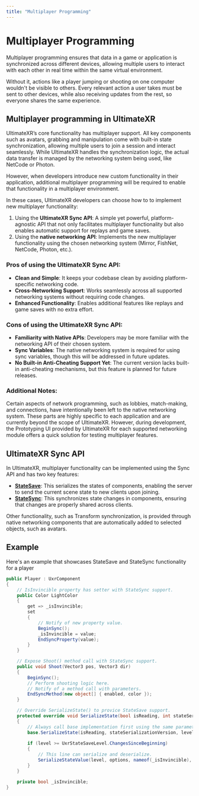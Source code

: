 ```yaml
---
title: "Multiplayer Programming"
---
```


# Multiplayer Programming

Multiplayer programming ensures that data in a game or application is synchronized across different devices, allowing multiple users to interact with each other in real time within the same virtual environment.

Without it, actions like a player jumping or shooting on one computer wouldn't be visible to others. Every relevant action a user takes must be sent to other devices, while also receiving updates from the rest, so everyone shares the same experience.

## Multiplayer programming in UltimateXR

UltimateXR’s core functionality has multiplayer support. All key components such as avatars, grabbing and manipulation come with built-in state synchronization, allowing multiple users to join a session and interact seamlessly. While UltimateXR handles the synchronization logic, the actual data transfer is managed by the networking system being used, like NetCode or Photon.

However, when developers introduce new custom functionality in their application, additional multiplayer programming will be required to enable that functionality in a multiplayer environment.

In these cases, UltimateXR developers can choose how to to implement new multiplayer functionality:

1) Using the **UltimateXR Sync API**: A simple yet powerful, platform-agnostic API that not only facilitates multiplayer functionality but also enables automatic support for replays and game saves.
2) Using the **native networking API**: Implements the new multiplayer functionality using the chosen networking system (Mirror, FishNet, NetCode, Photon, etc.).

### Pros of using the UltimateXR Sync API:
  - **Clean and Simple**: It keeps your codebase clean by avoiding platform-specific networking code.
  - **Cross-Networking Support**: Works seamlessly across all supported networking systems without requiring code changes.
  - **Enhanced Functionality**: Enables additional features like replays and game saves with no extra effort.

### Cons of using the UltimateXR Sync API:
  - **Familiarity with Native APIs**: Developers may be more familiar with the networking API of their chosen system.
  - **Sync Variables**: The native networking system is required for using sync variables, though this will be addressed in future updates.
  - **No Built-in Anti-Cheating Support Yet**: The current version lacks built-in anti-cheating mechanisms, but this feature is planned for future releases.

### Additional Notes:
Certain aspects of network programming, such as lobbies, match-making, and connections, have intentionally been left to the native networking system. These parts are highly specific to each application and are currently beyond the scope of UltimateXR. However, during development, the Prototyping UI provided by UltimateXR for each supported networking module offers a quick solution for testing multiplayer features.

## UltimateXR Sync API

In UltimateXR, multiplayer functionality can be implemented using the Sync API and has two key features:
- [**StateSave**](/docs/programming-guide/state-serialization-and-synchronization-statesave): This serializes the states of components, enabling the server to send the current scene state to new clients upon joining.
- [**StateSync**](/docs/programming-guide/state-serialization-and-synchronization-statesync): This synchronizes state changes in components, ensuring that changes are properly shared across clients.

Other functionality, such as Transform synchronization, is provided through native networking components that are automatically added to selected objects, such as avatars.

## Example

Here's an example that showcases StateSave and StateSync functionality for a player

```c#
public Player : UxrComponent
{
    // IsInvincible property has setter with StateSync support.
    public Color LightColor
    {
        get => _isInvincible;
        set
        {
            // Notify of new property value.
            BeginSync();
            _isInvincible = value;
            EndSyncProperty(value);
        }
    }

    // Expose Shoot() method call with StateSync support.
    public void Shoot(Vector3 pos, Vector3 dir)
    {
        BeginSync();
        // Perform shooting logic here.
        // Notify of a method call with parameters.
        EndSyncMethod(new object[] { enabled, color });
    }

    // Override SerializeState() to provice StateSave support.
    protected override void SerializeState(bool isReading, int stateSerializationVersion, UxrStateSaveLevel level, UxrStateSaveOptions options)
    {
        // Always call base implementation first using the same parameters
        base.SerializeState(isReading, stateSerializationVersion, level, options);
    
        if (level >= UxrStateSaveLevel.ChangesSinceBeginning)
        {
            // This line can serialize and deserialize.
            SerializeStateValue(level, options, nameof(_isInvincible), ref _isInvincible);
        }
    }

    private bool _isInvincible;
}

```

